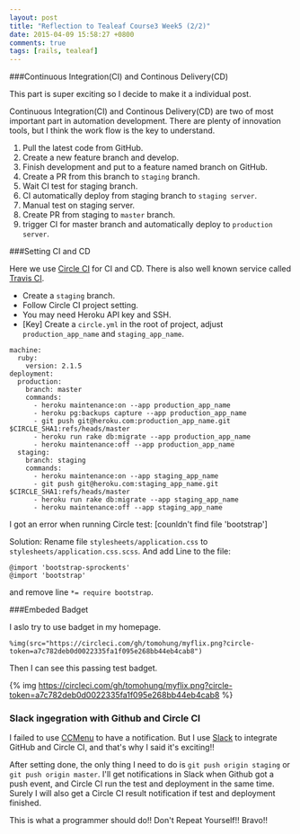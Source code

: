 ```yaml
---
layout: post
title: "Reflection to Tealeaf Course3 Week5 (2/2)"
date: 2015-04-09 15:58:27 +0800
comments: true
tags: [rails, tealeaf]
---
```


###Continuous Integration(CI) and Continous Delivery(CD)

This part is super exciting so I decide to make it a individual post.

Continuous Integration(CI) and Continous Delivery(CD) are two of most important part in automation development. There are plenty of innovation tools, but I think the work flow is the key to understand.

1. Pull the latest code from GitHub.
2. Create a new feature branch and develop.
3. Finish development and put to a feature named branch on GitHub.
4. Create a PR from this branch to `staging` branch.
5. Wait CI test for staging branch.
6. CI automatically deploy from staging branch to `staging server`.
7. Manual test on staging server.
8. Create PR from staging to `master` branch.
9. trigger CI for master branch and automatically deploy to `production server`.

###Setting CI and CD

Here we use [Circle CI](https://circleci.com) for CI and CD. There is also well known service called [Travis CI](https://travis-ci.org/).

- Create a `staging` branch.
- Follow Circle CI project setting.
- You may need Heroku API key and SSH.
- [Key] Create a `circle.yml` in the root of project, adjust `production_app_name` and `staging_app_name`.

```
machine:
  ruby:
    version: 2.1.5
deployment:
  production:
    branch: master
    commands:
      - heroku maintenance:on --app production_app_name
      - heroku pg:backups capture --app production_app_name
      - git push git@heroku.com:production_app_name.git $CIRCLE_SHA1:refs/heads/master
      - heroku run rake db:migrate --app production_app_name
      - heroku maintenance:off --app production_app_name
  staging:
    branch: staging
    commands:
      - heroku maintenance:on --app staging_app_name
      - git push git@heroku.com:staging_app_name.git $CIRCLE_SHA1:refs/heads/master
      - heroku run rake db:migrate --app staging_app_name
      - heroku maintenance:off --app staging_app_name
```

I got an error when running Circle test: [counldn't find file 'bootstrap']

Solution: Rename file `stylesheets/application.css` to `stylesheets/application.css.scss`. And add Line to the file:

```
@import 'bootstrap-sprockents'
@import 'bootstrap'
```

and remove line `*= require bootstrap`.

###Embeded Badget

I aslo try to use badget in my homepage.

```
%img(src="https://circleci.com/gh/tomohung/myflix.png?circle-token=a7c782deb0d0022335fa1f095e268bb44eb4cab8")
```

Then I can see this passing test badget.

{% img https://circleci.com/gh/tomohung/myflix.png?circle-token=a7c782deb0d0022335fa1f095e268bb44eb4cab8 %}


### Slack ingegration with Github and Circle CI

I failed to use [CCMenu](http://ccmenu.org/) to have a notification. But I use [Slack](https://slack.com/) to integrate GitHub and Circle CI, and that's why I said it's exciting!!

After setting done, the only thing I need to do is `git push origin staging` or `git push origin master`. I'll get notifications in Slack when Github got a push event, and Circle CI run the test and deployment in the same time. Surely I will also get a Circle CI result notification if test and deployment finished.

This is what a programmer should do!! Don't Repeat Yourself!! Bravo!!
